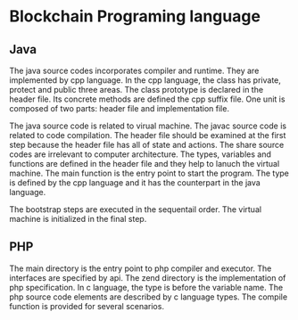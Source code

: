 # Blockchain Programing language

## Java

The java source codes incorporates compiler and runtime. They are implemented by cpp language. In the cpp language, the class has private, protect and public three areas. The class prototype is declared in the header file. Its concrete methods are defined the cpp suffix file. One unit is composed of two parts: header file and implementation file.

The java source code is related to virual machine. The javac source code is related to code compilation. The header file should be examined at the first step because the header file has all of state and actions. The share source codes are irrelevant to computer architecture. The types, variables and functions are defined in the header file and they help to lanuch the virtual machine. The main function is the entry point to start the program. The type is defined by the cpp language and it has the counterpart in the java language.

The bootstrap steps are executed in the sequentail order. The virtual machine is initialized in the final step. 

## PHP

The main directory is the entry point to php compiler and executor. The interfaces are specified by api. The zend directory is the implementation of php specification. In c language, the type is before the variable name. The php source code elements are described by c language types. The compile function is provided for several scenarios. 
